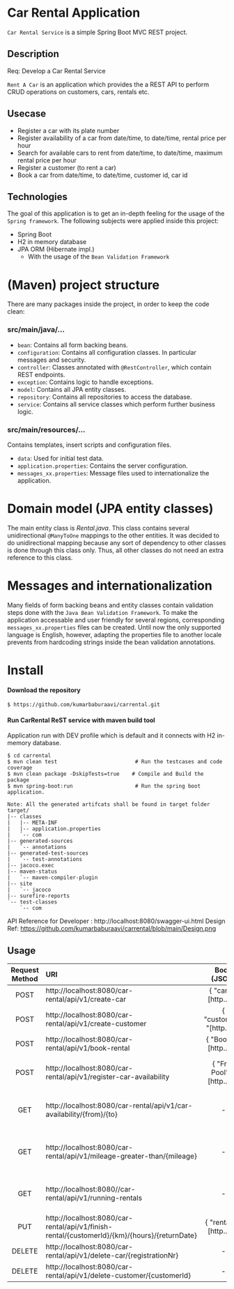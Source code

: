 # Car Rental Application
`Car Rental Service` is a simple Spring Boot MVC REST project.

## Description
Req: Develop a Car Rental Service

`Rent A Car` is an application which provides the a REST API to perform CRUD operations on customers, cars, rentals etc.

## Usecase

* Register a car with its plate number
* Register availability of a car from date/time, to date/time, rental price per hour
* Search for available cars to rent from date/time, to date/time, maximum rental price per hour
* Register a customer (to rent a car)
* Book a car from date/time, to date/time, customer id, car id

## Technologies
The goal of this application is to get an in-depth feeling for the usage of the `Spring framework`. 
The following subjects were applied inside this project:
* Spring Boot
* H2 in memory database
* JPA ORM (Hibernate impl.)
  * With the usage of the `Bean Validation Framework`

# (Maven) project structure
There are many packages inside the project, in order to keep the code clean:

### src/main/java/...
* `bean`: Contains all form backing beans.
* `configuration`: Contains all configuration classes. In particular messages and security.
* `controller`: Classes annotated with `@RestController`, which contain REST endpoints.
* `exception`: Contains logic to handle exceptions.
* `model`: Contains all JPA entity classes.
* `repository`: Contains all repositories to access the database.
* `service`: Contains all service classes which perform further business logic.

### src/main/resources/...
Contains templates, insert scripts and configuration files.
* `data`: Used for initial test data.
* `application.properties`: Contains the server configuration.
* `messages_xx.properties`: Message files used to internationalize the application.

# Domain model (JPA entity classes)
The main entity class is _Rental.java_. This class contains several unidirectional `@ManyToOne` mappings to the other entities. It was decided to do unidirectional mapping because any sort of dependency to other classes is done through this class only. Thus, all other classes do not need an extra reference to this class.

# Messages and internationalization
Many fields of form backing beans and entity classes contain validation steps done with the `Java Bean Validation Framework`. To make the application accessable and user friendly for several regions, corresponding `messages_xx.properties` files can be created. Until now the only supported language is English, however, adapting the properties file to another locale prevents from hardcoding strings inside the bean validation annotations.

# Install
#### Download the repository
```
$ https://github.com/kumarbaburaavi/carrental.git
```
#### Run CarRental ReST service with maven build tool 
Application run with DEV profile which is default and it connects with H2 in-memory database.
```
$ cd carrental
$ mvn clean test                         # Run the testcases and code coverage
$ mvn clean package -DskipTests=true    # Compile and Build the package
$ mvn spring-boot:run                    # Run the spring boot application.

Note: All the generated artifcats shall be found in target folder 
target/
|-- classes
|   |-- META-INF
|   |-- application.properties
|   `-- com
|-- generated-sources
|   `-- annotations
|-- generated-test-sources
|   `-- test-annotations
|-- jacoco.exec
|-- maven-status
|   `-- maven-compiler-plugin
|-- site
|   `-- jacoco
|-- surefire-reports
`-- test-classes
    `-- com
```
API Reference for Developer : http://localhost:8080/swagger-ui.html
Design Ref: https://github.com/kumarbaburaavi/carrental/blob/main/Design.png

## Usage

Request Method | URI | Body (JSON) | Description |  
:---: | :--- | :---: | :--- |
POST | http://localhost:8080/car-rental/api/v1/create-car | { "car": "[http...]" }| Create a car | 
POST | http://localhost:8080/car-rental/api/v1/create-customer | { "customer": "[http...]" }| Create a customer  | 
POST | http://localhost:8080/car-rental/api/v1/book-rental | { "Book": "[http...]" } | Book car rental |
POST | http://localhost:8080/car-rental/api/v1/register-car-availability | { "Free Pool": "[http...]" } | Register cars in availability pool | 
GET | http://localhost:8080/car-rental/api/v1/car-availability/{from}/{to} | - | Find cars availability between the dates | 
GET | http://localhost:8080/car-rental/api/v1/mileage-greater-than/{mileage} | - | Find and return cars above given mileage| 
GET | http://localhost:8080//car-rental/api/v1/running-rentals | - | Find and return cars which are in rental| 
PUT | http://localhost:8080/car-rental/api/v1/finish-rental/{customerId}/{km}/{hours}/{returnDate} |  { "rental": "[http...]" } | Finish the rental | 
DELETE | http://localhost:8080/car-rental/api/v1/delete-car/{registrationNr} | - | Remove car | 
DELETE | http://localhost:8080/car-rental/api/v1/delete-customer/{customerId} | - | Remove customer | 
